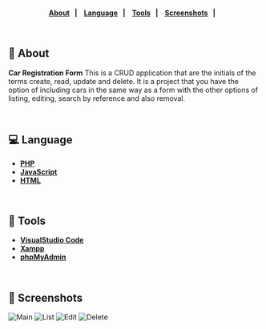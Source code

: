 <strong>
<br>
<p align="center">
  <a href="#bookmark-about">About</a>&nbsp;&nbsp;&nbsp;|&nbsp;&nbsp;&nbsp;
  <a href="#computer-language">Language</a>&nbsp;&nbsp;&nbsp;|&nbsp;&nbsp;&nbsp;
  <a href="#wrench-tools">Tools</a>&nbsp;&nbsp;&nbsp;|&nbsp;&nbsp;&nbsp;
  <a href="#camera_flash-screenshots">Screenshots</a>&nbsp;&nbsp;&nbsp;|&nbsp;&nbsp;&nbsp;
  
</p>
</strong>

<br>

## :bookmark: About

**Car Registration Form** This is a CRUD application that are the initials of the terms create, read, update and delete.
It is a project that you have the option of including cars in the same way as a form with the other options of listing, editing, search by reference and also removal.

<br>

## :computer: Language

-  **[PHP](https://www.php.net)**
-  **[JavaScript](https://www.javascript.com)**
-  **[HTML](https://www.w3schools.com/html/html_intro.asp)**



<br>

## :wrench: Tools

- **[VisualStudio Code](https://code.visualstudio.com/)**
- **[Xampp](https://www.apachefriends.org/index.html)**
- **[phpMyAdmin](https://www.phpmyadmin.net)**


<br>

## :camera_flash: Screenshots

![Main](https://user-images.githubusercontent.com/60415859/116825362-ee7bf300-ab86-11eb-9082-09982dbbc98f.png)
![List](https://user-images.githubusercontent.com/60415859/116825365-f0de4d00-ab86-11eb-84b5-4daac98b7c23.png)
![Edit](https://user-images.githubusercontent.com/60415859/116825368-f2a81080-ab86-11eb-97b9-14f57c72600b.png)
![Delete](https://user-images.githubusercontent.com/60415859/116825370-f471d400-ab86-11eb-80af-8c596d74a463.png)
